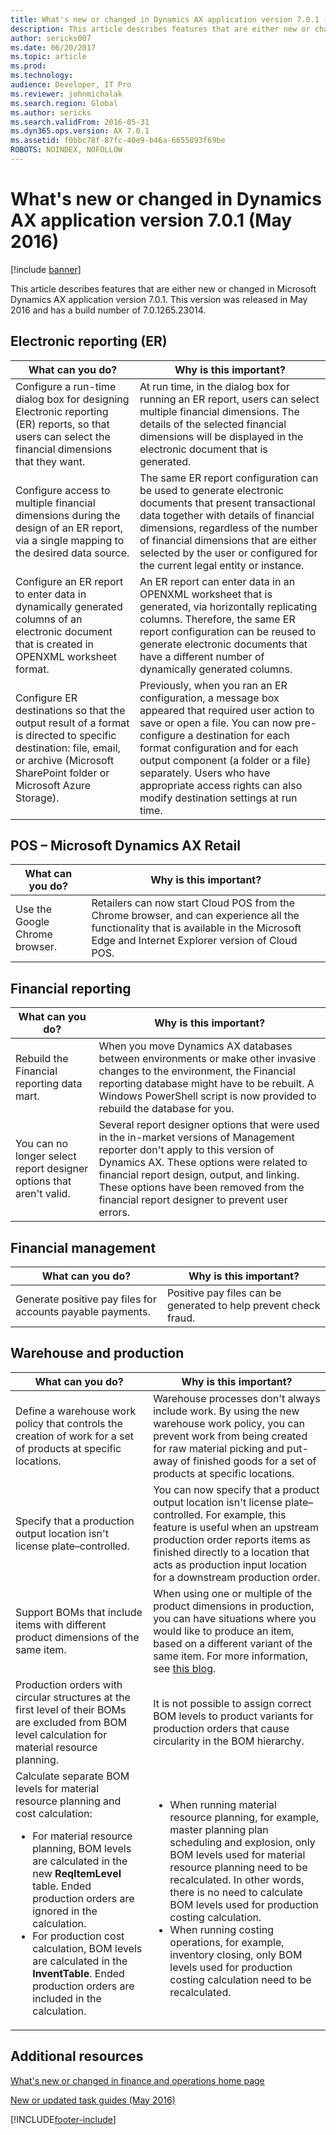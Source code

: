 ```yaml
---
title: What's new or changed in Dynamics AX application version 7.0.1 (May 2016)
description: This article describes features that are either new or changed in Microsoft Dynamics AX application version 7.0.1. This version was released in May 2016 and has a build number of 7.0.1265.23014.
author: sericks007
ms.date: 06/20/2017
ms.topic: article
ms.prod: 
ms.technology: 
audience: Developer, IT Pro
ms.reviewer: johnmichalak
ms.search.region: Global
ms.author: sericks
ms.search.validFrom: 2016-05-31
ms.dyn365.ops.version: AX 7.0.1
ms.assetid: f0bbc78f-87fc-40e9-b46a-6655893f69be
ROBOTS: NOINDEX, NOFOLLOW
---
```


# What's new or changed in Dynamics AX application version 7.0.1 (May 2016)

[!include [banner](../../../finance/includes/banner.md)]

This article describes features that are either new or changed in Microsoft Dynamics AX application version 7.0.1. This version was released in May 2016 and has a build number of 7.0.1265.23014.

## Electronic reporting (ER)

| What can you do? | Why is this important? |
|------------------|------------------------|
| Configure a run-time dialog box for designing Electronic reporting (ER) reports, so that users can select the financial dimensions that they want. | At run time, in the dialog box for running an ER report, users can select multiple financial dimensions. The details of the selected financial dimensions will be displayed in the electronic document that is generated. |
| Configure access to multiple financial dimensions during the design of an ER report, via a single mapping to the desired data source. | The same ER report configuration can be used to generate electronic documents that present transactional data together with details of financial dimensions, regardless of the number of financial dimensions that are either selected by the user or configured for the current legal entity or instance. |
| Configure an ER report to enter data in dynamically generated columns of an electronic document that is created in OPENXML worksheet format. | An ER report can enter data in an OPENXML worksheet that is generated, via horizontally replicating columns. Therefore, the same ER report configuration can be reused to generate electronic documents that have a different number of dynamically generated columns. |
| Configure ER destinations so that the output result of a format is directed to specific destination: file, email, or archive (Microsoft SharePoint folder or Microsoft Azure Storage). | Previously, when you ran an ER configuration, a message box appeared that required user action to save or open a file. You can now pre-configure a destination for each format configuration and for each output component (a folder or a file) separately. Users who have appropriate access rights can also modify destination settings at run time. |

## POS – Microsoft Dynamics AX Retail

| What can you do? | Why is this important? |
|------------------|------------------------|
| Use the Google Chrome browser. | Retailers can now start Cloud POS from the Chrome browser, and can experience all the functionality that is available in the Microsoft Edge and Internet Explorer version of Cloud POS. |

## Financial reporting

| What can you do? | Why is this important? |
|------------------|------------------------|
| Rebuild the Financial reporting data mart. | When you move Dynamics AX databases between environments or make other invasive changes to the environment, the Financial reporting database might have to be rebuilt. A Windows PowerShell script is now provided to rebuild the database for you. |
| You can no longer select report designer options that aren't valid. | Several report designer options that were used in the in-market versions of Management reporter don't apply to this version of Dynamics AX. These options were related to financial report design, output, and linking. These options have been removed from the financial report designer to prevent user errors. |

## Financial management

| What can you do? | Why is this important? |
|------------------|------------------------|
| Generate positive pay files for accounts payable payments. | Positive pay files can be generated to help prevent check fraud. |

## Warehouse and production

<table>
<thead>
<tr>
<th>What can you do?</th>
<th>Why is this important?</th>
</tr>
</thead>
<tbody>
<tr>
<td>Define a warehouse work policy that controls the creation of work for a set of products at specific locations.</td>
<td>Warehouse processes don't always include work. By using the new warehouse work policy, you can prevent work from being created for raw material picking and put-away of finished goods for a set of products at specific locations.</td>
</tr>
<tr>
<td>Specify that a production output location isn't license plate–controlled.</td>
<td>You can now specify that a product output location isn't license plate–controlled. For example, this feature is useful when an upstream production order reports items as finished directly to a location that acts as production input location for a downstream production order.</td>
</tr>
<tr>
<td>Support BOMs that include items with different product dimensions of the same item.</td>
<td>When using one or multiple of the product dimensions in production, you can have situations where you would like to produce an item, based on a different variant of the same item. For more information, see <a href="/archive/blogs/axmfg/support-for-boms-that-includes-items-with-different-product-dimensions-of-the-same-item">this blog</a>.</td>
</tr>
<tr>
<td>Production orders with circular structures at the first level of their BOMs are excluded from BOM level calculation for material resource planning.</td>
<td>It is not possible to assign correct BOM levels to product variants for production orders that cause circularity in the BOM hierarchy.</td>
</tr>
<tr>
<td>Calculate separate BOM levels for material resource planning and cost calculation:
<ul>
<li>For material resource planning, BOM levels are calculated in the new <strong>ReqItemLevel</strong> table. Ended production orders are ignored in the calculation.</li>
<li>For production cost calculation, BOM levels are calculated in the <strong>InventTable</strong>. Ended production orders are included in the calculation.</li>
</ul>
</td>
<td>
<ul>
<li>When running material resource planning, for example, master planning plan scheduling and explosion, only BOM levels used for material resource planning need to be recalculated. In other words, there is no need to calculate BOM levels used for production costing calculation.</li>
<li>When running costing operations, for example, inventory closing, only BOM levels used for production costing calculation need to be recalculated.</li>
</ul>
</td>
</tr>
</tbody>
</table>

## Additional resources

[What's new or changed in finance and operations home page](../../fin-ops/get-started/whats-new-changed.md)

[New or updated task guides (May 2016)](../../fin-ops/get-started/new-updated-task-guides-available-may-2016.md)


[!INCLUDE[footer-include](../../../includes/footer-banner.md)]
